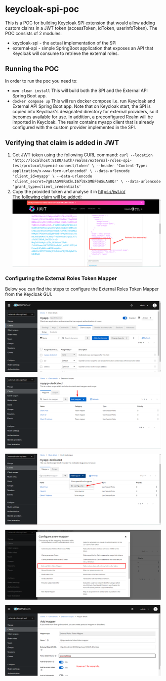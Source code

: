 # keycloak-spi-poc
This is a POC for building Keycloak SPI extension that would allow adding custom claims in a JWT token (accessToken, idToken, userinfoToken).
The POC consists of 2 modules:
- keycloak-spi - the actual implementation of the SPI
- external-api - simple SpringBoot application that exposes an API that Keycloak will consume to retrieve the external roles.

## Running the POC
In order to run the poc you need to:
- `mvn clean install` This will build both the SPI and the External API Spring Boot app.
- `docker compose up` This will run docker compose i.e. run Keycloak and External API Spring Boot app. Note that on Keycloak start, 
the SPI is copied into Keycloak's designated directory for external providers, so it becomes available for use. In addition, a preconfigured 
Realm will be imported in Keycloak. The realm contains myapp client that is already configured with the custom provider implemented in the SPI.

## Verifying that claim is added in JWT
1. Get JWT token using the following CURL command:
`curl --location 'http://localhost:8180/auth/realms/external-roles-spi-test/protocol/openid-connect/token' \
   --header 'Content-Type: application/x-www-form-urlencoded' \
   --data-urlencode 'client_id=myapp' \
   --data-urlencode 'client_secret=7g8sAGV9RmCkLI67l8xQMEF6WSuAm8Qr' \
   --data-urlencode 'grant_type=client_credentials'`
2. Copy the provided token and analyse it in https://jwt.io/  
The following claim will be added:  
![img_5.png](docs/img_5.png)


### Configuring the External Roles Token Mapper
Below you can find the steps to configure the External Roles Token Mapper from the Keycloak GUI.

![img_1.png](docs/img_1.png)

![img.png](docs/img.png)

![img_2.png](docs/img_2.png)

![img_3.png](docs/img_3.png)

![img_4.png](docs/img_4.png)